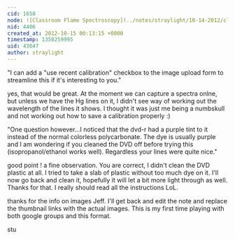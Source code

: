 ```yaml
---
cid: 1658
node: ![Classroom Flame Spectroscopy](../notes/straylight/10-14-2012/classroom-flame-spectroscopy)
nid: 4406
created_at: 2012-10-15 00:13:15 +0000
timestamp: 1350259995
uid: 43047
author: straylight
---
```


 "I can add a "use recent calibration" checkbox to the image upload form to streamline this if it's interesting to you."

yes, that would be great. At the moment we can capture a spectra onlne, but unless we have the Hg lines on it, I didn't see  way of working out the wavelength of the lines it shows. I thought it was just me being a numbskull and not working out how to save a calibration properly :)

"One question however...I noticed that the dvd-r had a purple tint to it instead of the normal colorless polycarbonate. The dye is usually purple and I am wondering if you cleaned the DVD off before trying this (isopropanol/ethanol works well). Regardless your lines were quite nice."

good point ! a fine observation. You are correct, I didn't clean the DVD plastic at all. I tried to take a slab of plastic without too much dye on it. I'll now go back and clean it, hopefully it will let a bit more light through as well. Thanks for that. I really should read all the instructions LoL.

thanks for the info on images Jeff. I'll get back and edit the note and replace the thumbnail links with the actual images. This is my first time playing with both google groups and this format. 

stu


